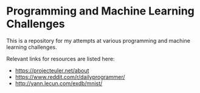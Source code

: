 # Programming and Machine Learning Challenges
This is a repository for my attempts at various programming and machine learning challenges.

Relevant links for resources are listed here:
* https://projecteuler.net/about
* https://www.reddit.com/r/dailyprogrammer/
* http://yann.lecun.com/exdb/mnist/

